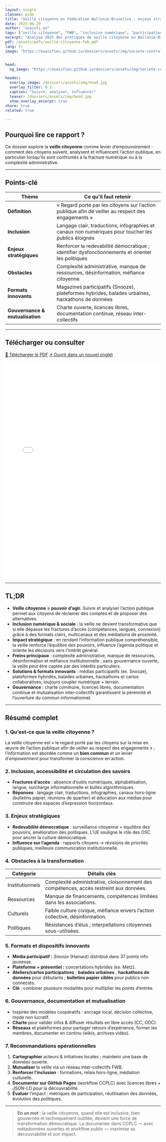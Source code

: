 ```yaml
---
layout: single
classes: wide
title: "Veille citoyenne en Fédération Wallonie-Bruxelles : enjeux stratégiques, inclusion et perspectives"
date: 2025-06-29
author: "ouaisfi.eu"
tags: ["veille citoyenne", "FWB", "inclusion numérique", "participation"]
excerpt: "Analyse 2025 des pratiques de veille citoyenne en Wallonie-Bruxelles : accessibilité, obstacles et formats innovants pour renforcer la participation."
pdf: /assets/pdfs/veille-citoyenne-fwb.pdf
lang: fr
image: "https://ouaisfieu.github.io/dossiers/assets/img/societe-controle-frictions.jpg"


head:
  og_image: "https://ouaisfieu.github.io/dossiers/assets/img/societe-controle-frictions.jpg"

header:
  overlay_image: /dossiers/assets/img/head.jpg
  overlay_filter: 0.3
  caption: "Suivre, analyser, influencer"
  teaser: /dossiers/assets/img/head.jpg
  show_overlay_excerpt: true
share: true
related: true

---
```



## Pourquoi lire ce rapport ?

Ce dossier explore la **veille citoyenne** comme levier d’empouvoirement : comment des citoyens suivent, analysent et influencent l’action publique, en particulier lorsqu’ils sont confrontés à la fracture numérique ou à la complexité administrative.

---

## Points-clé

| Thème | Ce qu’il faut retenir |
|-------|-----------------------|
| **Définition** | « Regard porté par les citoyens sur l’action publique afin de veiller au respect des engagements » |
| **Inclusion** | Langage clair, traductions, infographies et canaux non numériques pour toucher les publics éloignés |
| **Enjeux stratégiques** | Renforcer la redevabilité démocratique ; identifier dysfonctionnements et orienter les politiques |
| **Obstacles** | Complexité administrative, manque de ressources, désinformation, méfiance citoyenne |
| **Formats innovants** | Magazines participatifs (Snooze), plateformes hybrides, balades urbaines, hackathons de données |
| **Gouvernance & mutualisation** | Charte ouverte, licences libres, documentation continue, réseau inter-collectifs | 

---

## Télécharger ou consulter

<p>
  <a class="btn btn--primary" href="https://ouaisfieu.github.io/dossiers/assets/pdfs/veille-citoyenne-fwb.pdf">💾 Télécharger le PDF</a>
  <a class="btn btn--info" href="https://ouaisfieu.github.io/dossiers/assets/pdfs/veille-citoyenne-fwb.pdf" target="_blank" rel="noopener">↗️ Ouvrir dans un nouvel onglet</a>
</p>

<!-- Lecteur PDF natif du navigateur -->
<iframe
  src="/dossiers/assets/pdfs/veille-citoyenne-fwb.pdf#toolbar=1"
  width="100%"
  height="700"
  style="border:none;"
  loading="lazy">
</iframe>

---

## TL;DR
- **Veille citoyenne = pouvoir d’agir.** Suivre et analyser l’action publique permet aux citoyens de réclamer des comptes et de proposer des alternatives.  
- **Inclusion numérique & sociale** : la veille ne devient transformative que si elle dépasse les fractures d’accès (compétences, langues, connexion) grâce à des formats clairs, multicanaux et des médiations de proximité.
- **Impact stratégique** : en rendant l’information publique compréhensible, la veille renforce l’équilibre des pouvoirs, influence l’agenda politique et oriente les décisions vers l’intérêt général.  
- **Freins principaux** : complexité administrative, manque de ressources, désinformation et méfiance institutionnelle ; sans gouvernance ouverte, la veille peut être captée par des intérêts particuliers. 
- **Solutions & formats innovants** : médias participatifs (ex. Snooze), plateformes hybrides, balades urbaines, hackathons et cartos collaboratives; toujours coupler numérique + terrain.
- **Gouvernance** : charte commune, licences libres, documentation continue et mutualisation inter-collectifs garantissent la pérennité et l’ouverture du commun informationnel. 

---

## Résumé complet

### 1. Qu’est-ce que la veille citoyenne ?
La veille citoyenne est « le regard porté par les citoyens sur la mise en œuvre de l’action publique afin de veiller au respect des engagements » ; l’information est abordée comme un **bien commun** et un levier d’*empowerment* pour transformer la conscience en action.

### 2. Inclusion, accessibilité et circulation des savoirs  
- **Fractures d’accès** : absence d’outils numériques, alphabétisation, langue, surcharge informationnelle et bulles algorithmiques.  
- **Réponses** : langage clair, traductions, infographies, canaux hors-ligne (bulletins papier, réunions de quartier) et éducation aux médias pour construire des espaces d’expression horizontaux. 

### 3. Enjeux stratégiques  
- **Redevabilité démocratique** : surveillance citoyenne = équilibre des pouvoirs, amélioration des politiques. L’UE souligne le rôle des OSC pour ancrer la culture démocratique.  
- **Influence sur l’agenda** : rapports citoyens → révisions de priorités publiques, meilleure communication institutionnelle. 

### 4. Obstacles à la transformation  
| Catégorie | Détails clés |  
|-----------|--------------|  
| Institutionnels | Complexité administrative, cloisonnement des compétences, accès restreint aux données. |  
| Ressources | Manque de financements, compétences limitées dans les associations. |  
| Culturels | Faible culture civique, méfiance envers l’action collective, désinformation. |  
| Politiques | Résistances d’élus ; interpellations citoyennes sous-utilisées. |  |

### 5. Formats et dispositifs innovants  
- **Média participatif :** *Snooze* (Hainaut) distribué dans 37 points info jeunesse.  
- **Plateforme + présentiel :** concertations hybrides (ex. Metz).  
- **Ateliers/cartos participatives** ; **balades urbaines** ; **hackathons de données** pour débutants ; **bulletins papier ciblés** pour publics non connectés.  
- **Clé** : combiner plusieurs modalités pour multiplier les points d’entrée. 

### 6. Gouvernance, documentation et mutualisation  
- Inspirée des modèles coopératifs : ancrage local, décision collective, mode non lucratif.  
- **Charte** pour valider infos & diffuser résultats en libre accès (CC, ODC).  
- **Réseaux** et plateformes pour partager retours d’expérience, former les membres, documenter en continu (wikis, archives vidéo). 

### 7. Recommandations opérationnelles  
1. **Cartographier** acteurs & initiatives locales ; maintenir une base de données ouverte.  
2. **Mutualiser** la veille via un réseau inter-collectifs FWB.  
3. **Renforcer l’inclusion** : formations, relais hors-ligne, médiation culturelle.  
4. **Documenter sur GitHub Pages** (workflow CCPLC) avec licences libres + JSON-LD pour la découvrabilité.  
5. **Évaluer** l’impact : métriques de participation, réutilisation des données, évolution des politiques. 

---

> **En un mot :** la veille citoyenne, quand elle est inclusive, bien gouvernée et techniquement outillée, devient une force de transformation démocratique. La documenter dans CCPLC — avec métadonnées ouvertes et workflow public — maximise sa découvrabilité et son impact. 


